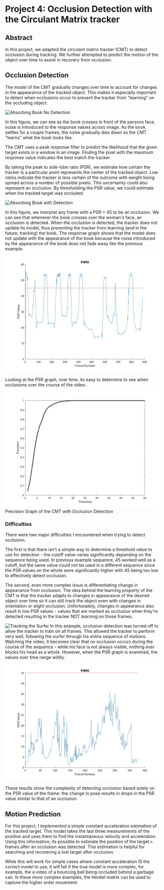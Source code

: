 # Project 4: Occlusion Detection with the Circulant Matrix tracker

## Abstract
In this project, we adapted the circulant matrix tracker (CMT) to detect occlusion
during tracking. We further attempted to predict the motion of the object over
time to assist in recovery from occlusion.

## Occlusion Detection
The model of the CMT gradually changes over time to account for changes
in the appearance of the tracked object. This makes it especially important to
detect when occlusions occur to prevent the tracker from "learning" on the occluding
object.

![Absorbing Book No Detection](resources/absorbingBook.gif)

In this figure, we can see as the book crosses in front of the persons face,
noise is introduced to the response values across image. As the book settles for
a couple frames, the noise gradually dies down as the CMT "learns" what the book
looks like.

The CMT uses a peak response filter to predict the likelihood that the given target
exists in a window in an image. Finding the pixel with the maximum response value
indicates the best match the tracker.

By taking the peak to side-lobe ratio (PSR), we estimate how certain the tracker
is a particular point represents the center of the tracked object. Low ratios
indicate the tracker is less certain of the outcome with weight being spread
across a number of possible pixels. This uncertainty could also represent an
occlusion. By thresholding the PSR value, we could estimate when the tracked
target was occluded.

![Absorbing Book with Detection](resources/absorbingBookOcclusionDetection.gif)

In this figure, we interpret any frame with a PSR < 45 to be an occlusion. We can
see that whenever the book crosses over the woman's face, an occlusion is detected.
When the occlusion is detected, the tracker does not update its model, thus
preventing the tracker from learning (and in the future, tracking) the book.
The response graph shows that the model does not update with the appearance of
the book because the noise introduced by the appearance of the book does not fade
away like the previous example.

![PSR Graph with Detection](resources/psr_occlusion_detection.jpg)

Looking at the PSR graph, over time, its easy to determine to see when occlusions
over the course of the video.

![Precision Graph of CMT with Detection](resources/precision_occlusion_detection.jpg)
Precision Graph of the CMT with Occlusion Detection

<!--![Moving Book No Detection](resources/movingBook.gif)
![Moving Book with Detection](resources/movingBookOcclusionDetection.gif) -->

### Difficulties
There were two major difficulties I encountered when trying to detect occlusion.

The first is that there isn't a simple way to determine a threshold value to use
for detection - the cutoff value varies significantly depending on the sequence
being used. In previous example sequence, 45 worked well as a cutoff, but the same
value could not be used in a different sequence since the PSR values on the whole
were significantly higher with 45 being too low to effectively detect occlusion.

The second, even more complex issue is differentiating change in appearance from
occlusion. The idea behind the learning property of the CMT is that the tracker
adapts to changes in appearance of the desired object over time so it can still
track the object even with changes in orientation or slight occlusion.
Unfortunately, changes in appearance also result in low PSR values - values that
are marked as occlusion when they're detected resulting in the tracker NOT learning
on those frames.

![Tracking the Surfer](resources/surferTracker.gif)
In this example, occlusion detection was turned off to allow the tracker to train
on all frames. This allowed the tracker to perform very well, following the surfer
through his entire sequence of motions. Watching the video, it becomes clear that
no occlusion occurs during the course of the sequence - while his face is not always
visible, nothing ever blocks his head as a whole. However, when the PSR graph is
examined, the values over time range wildly.

![Surfer PSR Values](resources/surferPSR.jpg)

These results show the complexity of detecting occlusion based solely on the PSR
value of the frame: the change in pose results in drops in the PSR value similar
to that of an occlusion.

## Motion Prediction
For this project, I implemented a simple constant acceleration estimation of the
tracked target. This model takes the last three measurements of the position
and uses them to find the instantaneous velocity and acceleration.
Using this information, its possible to estimate the position of the target `n`
frames after an occlusion was detected. This estimation is helpful for searching
and recovering a lost target after occlusion.

While this will work for simple cases where constant acceleration IS the correct
model to use, it will fail if the true model is more complex, for example, the
a video of a bouncing ball being occluded behind a garbage can. In these more
complex examples, the Henkel matrix can be used to capture the higher order movement.
